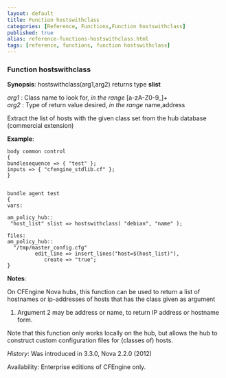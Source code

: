 ```yaml
---
layout: default
title: Function hostswithclass
categories: [Reference, Functions,Function hostswithclass]
published: true
alias: reference-functions-hostswithclass.html
tags: [reference, functions, function hostswithclass]
---
```


### Function hostswithclass

**Synopsis**: hostswithclass(arg1,arg2) returns type **slist**

  
 *arg1* : Class name to look for, *in the range* [a-zA-Z0-9\_]+   
 *arg2* : Type of return value desired, *in the range* name,address   

Extract the list of hosts with the given class set from the hub database
(commercial extension)

**Example**:  
   

```cf3
body common control
{
bundlesequence => { "test" };
inputs => { "cfengine_stdlib.cf" };
}


bundle agent test
{
vars:

am_policy_hub::
 "host_list" slist => hostswithclass( "debian", "name" );

files:
am_policy_hub::
  "/tmp/master_config.cfg"
         edit_line => insert_lines("host=$(host_list)"),
            create => "true";
}
```

**Notes**:  
   

On CFEngine Nova hubs, this function can be used to return a list of
hostnames or ip-addresses of hosts that has the class given as argument
1. Argument 2 may be address or name, to return IP address or hostname
form.

Note that this function only works locally on the hub, but allows the
hub to construct custom configuration files for (classes of) hosts.

*History*: Was introduced in 3.3.0, Nova 2.2.0 (2012)

Availability: Enterprise editions of CFEngine only.

```cf3
```

